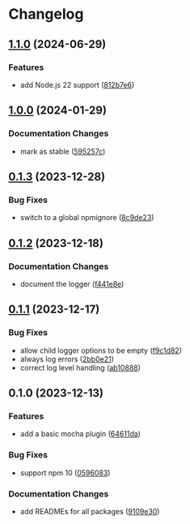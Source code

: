 # Changelog

## [1.1.0](https://github.com/rowanmanning/toolchain/compare/logger-v1.0.0...logger-v1.1.0) (2024-06-29)


### Features

* add Node.js 22 support ([812b7e6](https://github.com/rowanmanning/toolchain/commit/812b7e6bff71d677a144767a61e8dfed615a5094))

## [1.0.0](https://github.com/rowanmanning/toolchain/compare/logger-v0.1.3...logger-v1.0.0) (2024-01-29)


### Documentation Changes

* mark as stable ([595257c](https://github.com/rowanmanning/toolchain/commit/595257cdb79b451a728a60d67063279f4b7b9105))

## [0.1.3](https://github.com/rowanmanning/toolchain/compare/logger-v0.1.2...logger-v0.1.3) (2023-12-28)


### Bug Fixes

* switch to a global npmignore ([8c9de23](https://github.com/rowanmanning/toolchain/commit/8c9de2325e0783d1471cbd0f17a684d5eb301246))

## [0.1.2](https://github.com/rowanmanning/toolchain/compare/logger-v0.1.1...logger-v0.1.2) (2023-12-18)


### Documentation Changes

* document the logger ([f441e8e](https://github.com/rowanmanning/toolchain/commit/f441e8e08673f2117e87353213e069ba23dbe9d1))

## [0.1.1](https://github.com/rowanmanning/toolchain/compare/logger-v0.1.0...logger-v0.1.1) (2023-12-17)


### Bug Fixes

* allow child logger options to be empty ([f9c1d82](https://github.com/rowanmanning/toolchain/commit/f9c1d82d28b520f24a4069b125cdb3ddcd214aa1))
* always log errors ([2bb0e21](https://github.com/rowanmanning/toolchain/commit/2bb0e21061f1a44dd7bc6f9af23b78946387819c))
* correct log level handling ([ab10888](https://github.com/rowanmanning/toolchain/commit/ab1088818d261b3ae170045a5d1c1b911b020ab6))

## 0.1.0 (2023-12-13)


### Features

* add a basic mocha plugin ([64611da](https://github.com/rowanmanning/toolchain/commit/64611da7a75368a53ad73b38806409760304b0ac))


### Bug Fixes

* support npm 10 ([0596083](https://github.com/rowanmanning/toolchain/commit/05960837bbf1637f258a4080971b3f36364dc2cd))


### Documentation Changes

* add READMEs for all packages ([9109e30](https://github.com/rowanmanning/toolchain/commit/9109e304fb3b2d1a810e1fc948fef2b325be1099))

